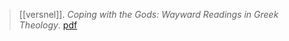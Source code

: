 > [[versnel]]. *Coping with the Gods: Wayward Readings in Greek Theology*. [pdf](a/h-versnel2011.pdf)